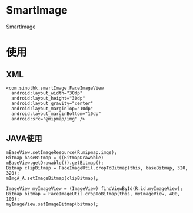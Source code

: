 # SmartImage
SmartImage

# 使用
  ## XML
    <com.sinothk.smartImage.FaceImageView
      android:layout_width="30dp"
      android:layout_height="30dp"
      android:layout_gravity="center"
      android:layout_marginTop="10dp"
      android:layout_marginBottom="10dp"
      android:src="@mipmap/img" />
      
  ## JAVA使用
    mBaseView.setImageResource(R.mipmap.imgs);
    Bitmap baseBitmap = ((BitmapDrawable) mBaseView.getDrawable()).getBitmap();
    Bitmap clipBitmap = FaceImageUtil.cropToBitmap(this, baseBitmap, 320, 320);
    mImgA_A.setImageBitmap(clipBitmap);
    
    ImageView myImageView = (ImageView) findViewById(R.id.myImageView);
    Bitmap bitmap = FaceImageUtil.cropToBitmap(this, myImageView, 400, 100);
    myImageView.setImageBitmap(bitmap);
    
    
